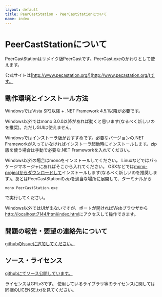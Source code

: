 ```yaml
---
layout: default
title: PeerCastStation - PeerCastStationについて
name: index
---
```


PeerCastStationについて
=======================
PeerCastStationはリメイク版PeerCastです。PeerCast.exeのかわりとして使えます。

公式サイトは[http://www.pecastation.org/](http://www.pecastation.org/)です。


動作環境とインストール方法
------------------------
WindowsではVista SP2以降 + .NET Framework 4.5.1以降が必要です。

Windows以外ではmono 3.0.0以降があれば動くと思います(なるべく新しいのを推奨)。ただしGUIは使えません。

Windowsではインストーラ版がおすすめです。必要なバージョンの.NET Frameworkが入っていなければインストーラ起動時にインストールします。zip版を使う場合は手動で必要な.NET Frameworkを入れてください。

Windows以外の場合はmonoをインストールしてください。
Linuxなどではパッケージマネージャにあればそこから入れてください。
OSXなどでは[mono-projectからダウンロードして](http://www.go-mono.com/mono-downloads/download.html)インストールします(なるべく新しいのを推奨します)。あとはPeerCastStationのzipを適当な場所に展開して、ターミナルから

    mono PeerCastStation.exe

で実行してください。

Windows以外ではUIが出ないですが、ポートが開ければWebブラウザから[http://localhost:7144/html/index.html](http://localhost:7144/html/index.html)にアクセスして操作できます。

問題の報告・要望の連絡先について
--------------------------------
[githubのIssueに追加してください。](https://github.com/kumaryu/peercaststation)

ソース・ライセンス
------------------
[githubにてソース公開しています。](https://github.com/kumaryu/peercaststation)

ライセンスはGPLv3です。
使用しているライブラリ等のライセンスに関しては同梱のLICENSE.txtを見てください。

